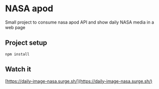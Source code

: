 # NASA apod

Small project to consume nasa apod API and show daily NASA media in a web page

## Project setup
```
npm install
```

## Watch it
[https://daily-image-nasa.surge.sh/](https://daily-image-nasa.surge.sh/)